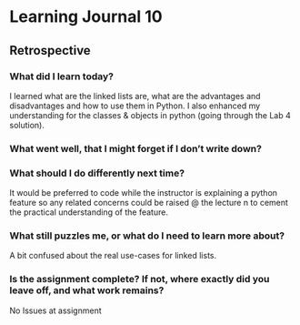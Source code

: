 # Learning Journal 10

## Retrospective

### What did I learn today?

I learned what are the linked lists are, what are the advantages and disadvantages and how to use them in Python. I also enhanced my understanding for the classes & objects in python (going through the Lab 4 solution).

### What went well, that I might forget if I don’t write down?

### What should I do differently next time?

It would be preferred to code while the instructor is explaining a python feature so any related concerns could be raised @ the lecture n to cement the practical understanding of the feature.

### What still puzzles me, or what do I need to learn more about?

A bit confused about the real use-cases for linked lists.

### Is the assignment complete? If not, where exactly did you leave off, and what work remains?

No Issues at assignment
